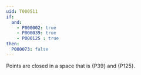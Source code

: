 ```yaml
---
uid: T000511
if:
  and:
    - P000002: true
    - P000039: true
    - P000125 : true
then:
  P000073: false
---
```


Points are closed in a space that is {P39} and {P125}.
